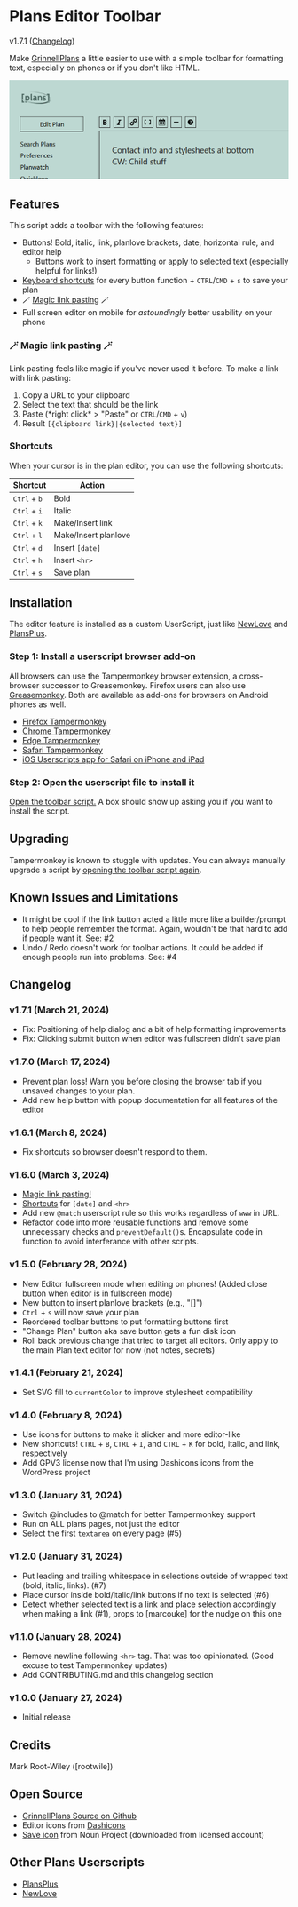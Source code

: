 # Plans Editor Toolbar

v1.7.1 ([Changelog](#changelog))

Make [GrinnellPlans](https://grinnellplans.com) a little easier to use with a simple toolbar for formatting text, especially on phones or if you don't like HTML.

![The plans editor toolbar sitting above the top of my plan](https://github.com/mrwweb/plans-editor-toolbar/blob/main/editor-screenshot.png?raw=true)

## Features

This script adds a toolbar with the following features:

- Buttons! Bold, italic, link, planlove brackets, date, horizontal rule, and editor help
    - Buttons work to insert formatting or apply to selected text (especially helpful for links!)
- [Keyboard shortcuts](#shortcuts) for every button function + `CTRL`/`CMD` + `s` to save your plan
- 🪄 [Magic link pasting](#-magic-link-pasting-) 🪄
- Full screen editor on mobile for _astoundingly_ better usability on your phone

### 🪄 Magic link pasting 🪄

Link pasting feels like magic if you've never used it before. To make a link with link pasting:

1. Copy a URL to your clipboard
2. Select the text that should be the link
3. Paste (\*right click\* > "Paste" or `CTRL`/`CMD` + `v`)
4. Result `[{clipboard link}|{selected text}]`

### Shortcuts

When your cursor is in the plan editor, you can use the following shortcuts:

| Shortcut      | Action                |
|-------------- |---------------------- |
| `Ctrl` + `b`  | Bold                  |
| `Ctrl` + `i`  | Italic                |
| `Ctrl` + `k`  | Make/Insert link      |
| `Ctrl` + `l`  | Make/Insert planlove  |
| `Ctrl` + `d`  | Insert `[date]`       |
| `Ctrl` + `h`  | Insert `<hr>`         |
| `Ctrl` + `s`  | Save plan             |

## Installation

The editor feature is installed as a custom UserScript, just like [NewLove](https://github.com/grinnellplans/Newlove) and [PlansPlus](https://github.com/niqjohnson/PlansPlus).

### Step 1: Install a userscript browser add-on

All browsers can use the Tampermonkey browser extension, a cross-browser successor to Greasemonkey. Firefox users can also use [Greasemonkey](https://addons.mozilla.org/en-US/firefox/addon/greasemonkey/). Both are available as add-ons for browsers on Android phones as well.

- [Firefox Tampermonkey](https://addons.mozilla.org/en-US/firefox/addon/tampermonkey/)
- [Chrome Tampermonkey](https://chromewebstore.google.com/detail/tampermonkey/dhdgffkkebhmkfjojejmpbldmpobfkfo)
- [Edge Tampermonkey](https://microsoftedge.microsoft.com/addons/detail/tampermonkey/iikmkjmpaadaobahmlepeloendndfphd)
- [Safari Tampermonkey](https://apps.apple.com/us/app/tampermonkey/id1482490089)
- [iOS Userscripts app for Safari on iPhone and iPad](https://apps.apple.com/us/app/userscripts/id1463298887)

### Step 2: Open the userscript file to install it

[Open the toolbar script.](https://github.com/mrwweb/plans-editor-toolbar/raw/main/plans-editor-toolbar.user.js) A box should show up asking you if you want to install the script.

## Upgrading

Tampermonkey is known to stuggle with updates. You can always manually upgrade a script by [opening the toolbar script again](https://github.com/mrwweb/plans-editor-toolbar/raw/main/plans-editor-toolbar.user.js).

## Known Issues and Limitations

- It might be cool if the link button acted a little more like a builder/prompt to help people remember the format. Again, wouldn't be that hard to add if people want it. See: #2
- Undo / Redo doesn't work for toolbar actions. It could be added if enough people run into problems. See: #4

## Changelog

### v1.7.1 (March 21, 2024)

- Fix: Positioning of help dialog and a bit of help formatting improvements
- Fix: Clicking submit button when editor was fullscreen didn't save plan

### v1.7.0 (March 17, 2024)

- Prevent plan loss! Warn you before closing the browser tab if you unsaved changes to your plan.
- Add new help button with popup documentation for all features of the editor

### v1.6.1 (March 8, 2024)

- Fix shortcuts so browser doesn't respond to them.

### v1.6.0 (March 3, 2024)

- [Magic link pasting!](#-magic-link-pasting-)
- [Shortcuts](#shortcuts) for `[date]` and `<hr>`
- Add new `@match` userscript rule so this works regardless of `www` in URL.
- Refactor code into more reusable functions and remove some unnecessary checks and `preventDefault()`s. Encapsulate code in function to avoid interferance with other scripts.

### v1.5.0 (February 28, 2024)

- New Editor fullscreen mode when editing on phones! (Added close button when editor is in fullscreen mode)
- New button to insert planlove brackets (e.g., "[]")
- `Ctrl` + `s` will now save your plan
- Reordered toolbar buttons to put formatting buttons first
- "Change Plan" button aka save button gets a fun disk icon
- Roll back previous change that tried to target all editors. Only apply to the main Plan text editor for now (not notes, secrets)

### v1.4.1 (February 21, 2024)

- Set SVG fill to `currentColor` to improve stylesheet compatibility

### v1.4.0 (February 8, 2024)

- Use icons for buttons to make it slicker and more editor-like
- New shortcuts! `CTRL` + `B`, `CTRL` + `I`, and `CTRL` + `K` for bold, italic, and link, respectively
- Add GPV3 license now that I'm using Dashicons icons from the WordPress project

### v1.3.0 (January 31, 2024)

- Switch @includes to @match for better Tampermonkey support
- Run on ALL plans pages, not just the editor
- Select the first `textarea` on every page (#5)

### v1.2.0 (January 31, 2024)

- Put leading and trailing whitespace in selections outside of wrapped text (bold, italic, links). (#7)
- Place cursor inside bold/italic/link buttons if no text is selected (#6)
- Detect whether selected text is a link and place selection accordingly when making a link (#1), props to [marcouke] for the nudge on this one

### v1.1.0 (January 28, 2024)

- Remove newline following `<hr>` tag. That was too opinionated. (Good excuse to test Tampermonkey updates)
- Add CONTRIBUTING.md and this changelog section

### v1.0.0 (January 27, 2024)

- Initial release

## Credits

Mark Root-Wiley ([rootwile])

## Open Source

- [GrinnellPlans Source on Github](https://github.com/grinnellplans/)
- Editor icons from [Dashicons](https://github.com/WordPress/dashicons/)
- [Save icon](https://thenounproject.com/icon/save-1050704/) from Noun Project (downloaded from licensed account)

## Other Plans Userscripts

- [PlansPlus](https://github.com/niqjohnson/PlansPlus)
- [NewLove](https://github.com/grinnellplans/Newlove)
